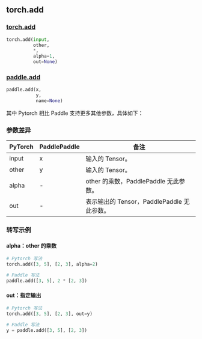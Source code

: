 ## torch.add
### [torch.add](https)

```python
torch.add(input,
          other,
          *,
          alpha=1,
          out=None)
```

### [paddle.add](https://www.paddlepaddle.org.cn/documentation/docs/zh/api/paddle/add_cn.html#add)

```python
paddle.add(x,
           y,
           name=None)
```

其中 Pytorch 相比 Paddle 支持更多其他参数，具体如下：
### 参数差异
| PyTorch       | PaddlePaddle | 备注                                                   |
| ------------- | ------------ | ------------------------------------------------------ |
| input         | x            | 输入的 Tensor。                                     |
| other         | y            | 输入的 Tensor。                                     |
| alpha         | -            | other 的乘数，PaddlePaddle 无此参数。                   |
| out           | -            | 表示输出的 Tensor，PaddlePaddle 无此参数。               |


### 转写示例
#### alpha：other 的乘数
```python
# Pytorch 写法
torch.add([3, 5], [2, 3], alpha=2)

# Paddle 写法
paddle.add([3, 5], 2 * [2, 3])
```

#### out：指定输出
```python
# Pytorch 写法
torch.add([3, 5], [2, 3], out=y)

# Paddle 写法
y = paddle.add([3, 5], [2, 3])
```
